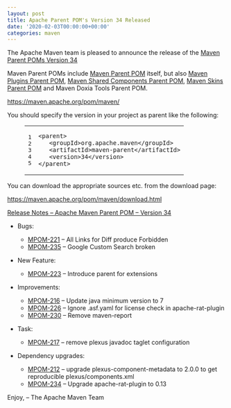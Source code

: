 ```yaml
---
layout: post
title: Apache Parent POM's Version 34 Released
date: '2020-02-03T00:00:00+00:00'
categories: maven
---
```

<div class="entry-content"><p>The Apache Maven team is pleased to announce the release of the
<a href="https://maven.apache.org/pom/maven/">Maven Parent POMs Version 34</a></p>

<p>Maven Parent POMs include <a href="https://maven.apache.org/pom/maven/">Maven Parent POM</a>
 itself, but also <a href="https://maven.apache.org/pom/maven/maven-plugins/">Maven Plugins Parent POM</a>,
<a href="https://maven.apache.org/pom/maven/maven-shared-components/">Maven Shared Components Parent POM</a>,
<a href="https://maven.apache.org/pom/maven/maven-skins/">Maven Skins Parent POM</a> and
Maven Doxia Tools Parent POM.</p>

<p><a href="https://maven.apache.org/pom/maven/">https://maven.apache.org/pom/maven/</a></p>

<p>You should specify the version in your project as parent like the following:</p>

<figure class='code'><figcaption><span></span></figcaption><div class="highlight"><table><tr><td class="gutter"><pre class="line-numbers"><span class='line-number'>1</span>
<span class='line-number'>2</span>
<span class='line-number'>3</span>
<span class='line-number'>4</span>
<span class='line-number'>5</span>
</pre></td><td class='code'><pre><code class='xml'><span class='line'><span class="nt">&lt;parent&gt;</span>
</span><span class='line'>   <span class="nt">&lt;groupId&gt;</span>org.apache.maven<span class="nt">&lt;/groupId&gt;</span>
</span><span class='line'>   <span class="nt">&lt;artifactId&gt;</span>maven-parent<span class="nt">&lt;/artifactId&gt;</span>
</span><span class='line'>   <span class="nt">&lt;version&gt;</span>34<span class="nt">&lt;/version&gt;</span>
</span><span class='line'><span class="nt">&lt;/parent&gt;</span>
</span></code></pre></td></tr></table></div></figure>


<p>You can download the appropriate sources etc. from the download page:</p>

<p><a href="https://maven.apache.org/pom/maven/download.html">https://maven.apache.org/pom/maven/download.html</a></p>

<!-- more -->


<p><a href="https://issues.apache.org/jira/secure/ReleaseNote.jspa?projectId=12311250&amp;version=12343766">Release Notes &ndash; Apache Maven Parent POM &ndash; Version 34</a></p>

<ul>
<li><p>Bugs:</p>

<ul>
<li><a href="https://issues.apache.org/jira/browse/MPOM-221">MPOM-221</a> &ndash; All Links for Diff produce Forbidden</li>
<li><a href="https://issues.apache.org/jira/browse/MPOM-235">MPOM-235</a> &ndash; Google Custom Search broken</li>
</ul>
</li>
<li><p>New Feature:</p>

<ul>
<li><a href="https://issues.apache.org/jira/browse/MPOM-223">MPOM-223</a> &ndash; Introduce parent for extensions</li>
</ul>
</li>
<li><p>Improvements:</p>

<ul>
<li><a href="https://issues.apache.org/jira/browse/MPOM-216">MPOM-216</a> &ndash; Update java minimum version to 7</li>
<li><a href="https://issues.apache.org/jira/browse/MPOM-226">MPOM-226</a> &ndash; Ignore .asf.yaml for license check in apache-rat-plugin</li>
<li><a href="https://issues.apache.org/jira/browse/MPOM-230">MPOM-230</a> &ndash; Remove maven-report</li>
</ul>
</li>
<li><p>Task:</p>

<ul>
<li><a href="https://issues.apache.org/jira/browse/MPOM-217">MPOM-217</a> &ndash; remove plexus javadoc taglet configuration</li>
</ul>
</li>
<li><p>Dependency upgrades:</p>

<ul>
<li><a href="https://issues.apache.org/jira/browse/MPOM-212">MPOM-212</a> &ndash; upgrade plexus-component-metadata to 2.0.0 to get reproducible plexus/components.xml</li>
<li><a href="https://issues.apache.org/jira/browse/MPOM-234">MPOM-234</a> &ndash; Upgrade apache-rat-plugin to 0.13</li>
</ul>
</li>
</ul>


<p>Enjoy,
&ndash; The Apache Maven Team</p>
</div>
